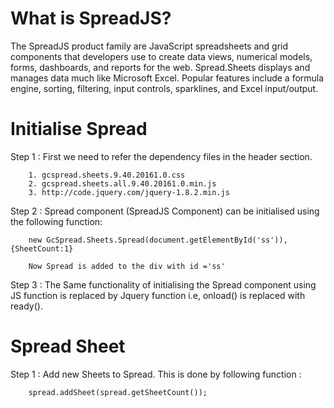 What is SpreadJS?
=====================

The SpreadJS product family are JavaScript spreadsheets and grid components that developers use to create data views, numerical models, forms, dashboards, and reports for the web. Spread.Sheets displays and manages data much like Microsoft Excel. Popular features include a formula engine, sorting, filtering, input controls, sparklines, and Excel input/output. 


Initialise Spread
====================

Step 1 : First we need to refer the dependency files in the header section.
		
		1. gcspread.sheets.9.40.20161.0.css
		2. gcspread.sheets.all.9.40.20161.0.min.js
		3. http://code.jquery.com/jquery-1.8.2.min.js 

Step 2 : Spread component (SpreadJS Component) can be initialised using the following function:
		
		new GcSpread.Sheets.Spread(document.getElementById('ss')), {SheetCount:1}

		Now Spread is added to the div with id ='ss'

Step 3 : The Same functionality of initialising the Spread component using JS function is replaced by Jquery function i.e, onload() is replaced with ready().


Spread Sheet
===================

Step 1 : Add new Sheets to Spread. This is done by following function :
	
		spread.addSheet(spread.getSheetCount()); 



